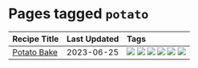 # Pages tagged `potato`

|Recipe Title|Last Updated|Tags
|:---|:---|:---|
|[Potato Bake](../recipes/potatobake.md)|2023-06-25|[![](https://img.shields.io/badge/tag-baked-6685b7)](../tags/baked.md) [![](https://img.shields.io/badge/tag-cheesey-1754e4)](../tags/cheesey.md) [![](https://img.shields.io/badge/tag-dairy-f6b493)](../tags/dairy.md) [![](https://img.shields.io/badge/tag-potato-208450)](../tags/potato.md) [![](https://img.shields.io/badge/tag-savoury-e4f90)](../tags/savoury.md) [![](https://img.shields.io/badge/tag-sides-13fda6)](../tags/sides.md)|
